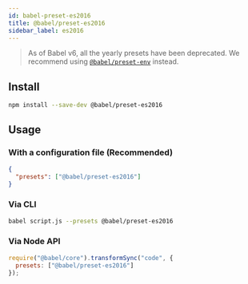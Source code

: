 ```yaml
---
id: babel-preset-es2016
title: @babel/preset-es2016
sidebar_label: es2016
---
```


> As of Babel v6, all the yearly presets have been deprecated.
> We recommend using [`@babel/preset-env`](preset-env.md) instead.

## Install

```sh
npm install --save-dev @babel/preset-es2016
```

## Usage

### With a configuration file (Recommended)

```json
{
  "presets": ["@babel/preset-es2016"]
}
```

### Via CLI

```sh
babel script.js --presets @babel/preset-es2016
```

### Via Node API

```javascript
require("@babel/core").transformSync("code", {
  presets: ["@babel/preset-es2016"]
});
```

